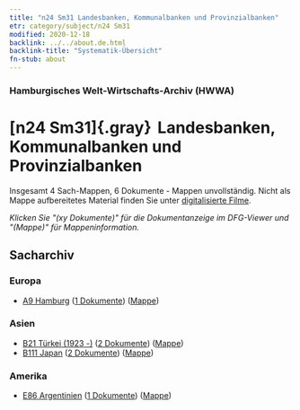 ```yaml
---
title: "n24 Sm31 Landesbanken, Kommunalbanken und Provinzialbanken"
etr: category/subject/n24 Sm31
modified: 2020-12-18
backlink: ../../about.de.html
backlink-title: "Systematik-Übersicht"
fn-stub: about
---
```


### Hamburgisches Welt-Wirtschafts-Archiv (HWWA)
# [n24 Sm31]{.gray}&#8201; Landesbanken, Kommunalbanken und Provinzialbanken&#160; 




Insgesamt 4 Sach-Mappen, 6 Dokumente - Mappen unvollständig.
Nicht als Mappe aufbereitetes Material finden Sie unter [digitalisierte Filme](/film/h1_sh).

_Klicken Sie "(xy Dokumente)" für die Dokumentanzeige im DFG-Viewer und "(Mappe)" für Mappeninformation._

## Sacharchiv




### Europa

- [A9 Hamburg](../../../geo/about.de.html#A9) (<a href="https://dfg-viewer.de/show/?tx_dlf[id]=https://pm20.zbw.eu/mets/sh/1409xx/140905/1454xx/145401/public.mets.de.xml" target="_blank">1 Dokumente</a>) ([Mappe](http://purl.org/pressemappe20/folder/sh/140905,145401))

### Asien

- [B21 Türkei (1923 -)](../../../geo/about.de.html#B21) (<a href="https://dfg-viewer.de/show/?tx_dlf[id]=https://pm20.zbw.eu/mets/sh/1411xx/141111/1454xx/145401/public.mets.de.xml" target="_blank">2 Dokumente</a>) ([Mappe](http://purl.org/pressemappe20/folder/sh/141111,145401))
- [B111 Japan](../../../geo/about.de.html#B111) (<a href="https://dfg-viewer.de/show/?tx_dlf[id]=https://pm20.zbw.eu/mets/sh/1412xx/141272/1454xx/145401/public.mets.de.xml" target="_blank">2 Dokumente</a>) ([Mappe](http://purl.org/pressemappe20/folder/sh/141272,145401))

### Amerika

- [E86 Argentinien](../../../geo/about.de.html#E86) (<a href="https://dfg-viewer.de/show/?tx_dlf[id]=https://pm20.zbw.eu/mets/sh/1416xx/141692/1454xx/145401/public.mets.de.xml" target="_blank">1 Dokumente</a>) ([Mappe](http://purl.org/pressemappe20/folder/sh/141692,145401))


